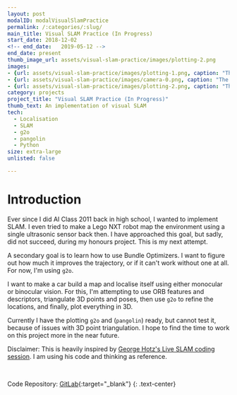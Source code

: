 ```yaml
---
layout: post
modalID: modalVisualSlamPractice
permalink: /:categories/:slug/
main_title: Visual SLAM Practice (In Progress)
start_date: 2018-12-02
<!-- end_date:   2019-05-12 -->
end_date: present
thumb_image_url: assets/visual-slam-practice/images/plotting-2.png
images:
- {url: assets/visual-slam-practice/images/plotting-1.png, caption: "The pointcloud soon after start. You can make out the green trees and blue sky", id: plotting-1}
- {url: assets/visual-slam-practice/images/camera-0.png, caption: "The camera feed, with optical flow visualised.", id: camera-0}
- {url: assets/visual-slam-practice/images/plotting-2.png, caption: "The pointcloud after 20-30 steps. See how the blue car trajectory is straight, but seems to go perpendicularly to the point cloud. There's an issue either with how I display points, or how I triangulate. Also, I should probably cull the points that are far away from the car.", id: plotting-2}
category: projects
project_title: "Visual SLAM Practice (In Progress)"
thumb_text: An implementation of visual SLAM
tech:
  - Localisation
  - SLAM
  - g2o
  - pangolin
  - Python
size: extra-large
unlisted: false

---
```


# Introduction
Ever since I did AI Class 2011 back in high school, I wanted to implement SLAM. I even tried to make a Lego NXT robot map the environment using a single ultrasonic sensor back then. I have approached this goal, but sadly, did not succeed, during my honours project. This is my next attempt.

A secondary goal is to learn how to use Bundle Optimizers. I want to figure out how much it improves the trajectory, or if it can't work without one at all. For now, I'm using `g2o`.

I want to make a car build a map and localise itself using either monocular or binocular vision. For this, I'm attempting to use ORB features and descriptors, triangulate 3D points and poses, then use `g2o` to refine the locations, and finally, plot everything in 3D.

Currently I have the plotting `g2o` and (`pangolin`) ready, but cannot test it, because of issues with 3D point triangulation.
I hope to find the time to work on this project more in the near future.

Disclaimer: This is heavily inspired by [George Hotz's Live SLAM coding session](https://www.youtube.com/watch?v=7Hlb8YX2-W8). I am using his code and thinking as reference.

<div class="post-content-markdown">

<br>

Code Repository: [GitLab](https://gitlab.com/LinasKo/visual-slam-practice){:target="_blank"}
{: .text-center}

</div>

